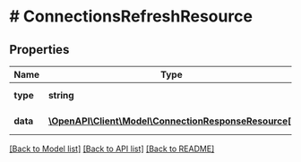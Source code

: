 # # ConnectionsRefreshResource

## Properties

Name | Type | Description | Notes
------------ | ------------- | ------------- | -------------
**type** | **string** | Type, always \&quot;list\&quot;. |
**data** | [**\OpenAPI\Client\Model\ConnectionResponseResource[]**](ConnectionResponseResource.md) | Job details data. |

[[Back to Model list]](../../README.md#models) [[Back to API list]](../../README.md#endpoints) [[Back to README]](../../README.md)

